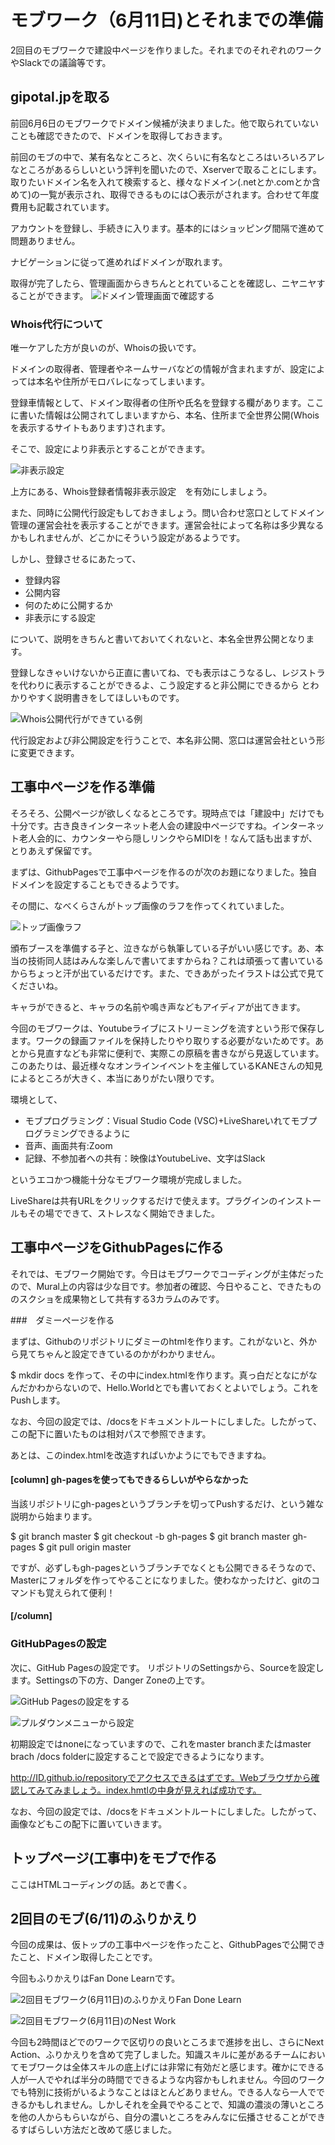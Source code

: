 # モブワーク（6月11日)とそれまでの準備

2回目のモブワークで建設中ページを作りました。それまでのそれぞれのワークやSlackでの議論等です。

## gipotal.jpを取る
前回6月6日のモブワークでドメイン候補が決まりました。他で取られていないことも確認できたので、ドメインを取得しておきます。

前回のモブの中で、某有名なところと、次くらいに有名なところはいろいろアレなところがあるらしいという評判を聞いたので、Xserverで取ることにします。取りたいドメイン名を入れて検索すると、様々なドメイン(.netとか.comとか含めて)の一覧が表示され、取得できるものには〇表示がされます。合わせて年度費用も記載されています。

アカウントを登録し、手続きに入ります。基本的にはショッピング間隔で進めて問題ありません。

ナビゲーションに従って進めればドメインが取れます。

取得が完了したら、管理画面からきちんととれていることを確認し、ニヤニヤすることができます。
![ドメイン管理画面で確認する](chap-mob-0611/domain.png?scale=0.8)

### Whois代行について
唯一ケアした方が良いのが、Whoisの扱いです。


ドメインの取得者、管理者やネームサーバなどの情報が含まれますが、設定によっては本名や住所がモロバレになってしまいます。

登録車情報として、ドメイン取得者の住所や氏名を登録する欄があります。ここに書いた情報は公開されてしまいますから、本名、住所まで全世界公開(Whoisを表示するサイトもあります)されます。

そこで、設定により非表示とすることができます。

![非表示設定](chap-mob-0611/whoissetting.png?scale=0.8)

上方にある、Whois登録者情報非表示設定　を有効にしましょう。

また、同時に公開代行設定もしておきましょう。問い合わせ窓口としてドメイン管理の運営会社を表示することができます。運営会社によって名称は多少異なるかもしれませんが、どこかにそういう設定があるようです。

しかし、登録させるにあたって、

* 登録内容
* 公開内容
* 何のために公開するか
* 非表示にする設定

について、説明をきちんと書いておいてくれないと、本名全世界公開となります。

登録しなきゃいけないから正直に書いてね、でも表示はこうなるし、レジストラを代わりに表示することができるよ、こう設定すると非公開にできるから
とわかりやすく説明書きをしてほしいものです。


![Whois公開代行ができている例](chap-mob-0611/whois.png?scale=0.8)

代行設定および非公開設定を行うことで、本名非公開、窓口は運営会社という形に変更できます。

## 工事中ページを作る準備
そろそろ、公開ページが欲しくなるところです。現時点では「建設中」だけでも十分です。古き良きインターネット老人会の建設中ページですね。インターネット老人会的に、カウンターやら隠しリンクやらMIDIを！なんて話も出ますが、とりあえず保留です。

まずは、GithubPagesで工事中ページを作るのが次のお題になりました。独自ドメインを設定することもできるようです。

その間に、なべくらさんがトップ画像のラフを作ってくれていました。

![トップ画像ラフ](chap-mob-0611/roughillust.png?scale=0.75)

頒布ブースを準備する子と、泣きながら執筆している子がいい感じです。あ、本当の技術同人誌はみんな楽しんで書いてますからね？これは頑張って書いているからちょっと汗が出ているだけです。また、できあがったイラストは公式で見てくださいね。

キャラができると、キャラの名前や鳴き声などもアイディアが出てきます。

今回のモブワークは、Youtubeライブにストリーミングを流すという形で保存します。ワークの録画ファイルを保持したりやり取りする必要がないためです。あとから見直すなども非常に便利で、実際この原稿を書きながら見返しています。このあたりは、最近様々なオンラインイベントを主催しているKANEさんの知見によるところが大きく、本当にありがたい限りです。

環境として、

* モブプログラミング：Visual Studio Code (VSC)+LiveShareいれてモブプログラミングできるように
* 音声、画面共有:Zoom
* 記録、不参加者への共有：映像はYoutubeLive、文字はSlack

というエコかつ機能十分なモブワーク環境が完成しました。

LiveShareは共有URLをクリックするだけで使えます。プラグインのインストールもその場でできて、ストレスなく開始できました。

## 工事中ページをGithubPagesに作る
それでは、モブワーク開始です。今日はモブワークでコーディングが主体だったので、Mural上の内容は少な目です。参加者の確認、今日やること、できたもののスクショを成果物として共有する3カラムのみです。

###　ダミーページを作る

まずは、Githubのリポジトリにダミーのhtmlを作ります。これがないと、外から見てちゃんと設定できているのかがわかりません。

$ mkdir docs
を作って、その中にindex.htmlを作ります。真っ白だとなにがなんだかわからないので、Hello.Worldとでも書いておくとよいでしょう。これをPushします。

なお、今回の設定では、/docsをドキュメントルートにしました。したがって、この配下に置いたものは相対パスで参照できます。

あとは、このindex.htmlを改造すればいかようにでもできますね。

#### [column] gh-pagesを使ってもできるらしいがやらなかった
当該リポジトリにgh-pagesというブランチを切ってPushするだけ、という雑な説明から始まります。

$ git branch
master
$ git checkout -b gh-pages
$ git branch
master gh-pages
$ git pull origin master

ですが、必ずしもgh-pagesというブランチでなくとも公開できるそうなので、Masterにフォルダを作ってやることになりました。使わなかったけど、gitのコマンドも覚えられて便利！

#### [/column]

### GitHubPagesの設定
次に、GitHub Pagesの設定です。
リポジトリのSettingsから、Sourceを設定します。Settingsの下の方、Danger Zoneの上です。

![GitHub Pagesの設定をする](chap-mob-0611/ghpagessetting.png?scale=0.8)

![プルダウンメニューから設定](chap-mob-0611/pulldownmenu.png?scale=0.8)

初期設定ではnoneになっていますので、これをmaster branchまたはmaster brach /docs folderに設定することで設定できるようになります。

http://ID.github.io/repositoryでアクセスできるはずです。Webブラウザから確認してみてみましょう。index.hmtlの中身が見えれば成功です。

なお、今回の設定では、/docsをドキュメントルートにしました。したがって、画像などもこの配下に置いていきます。


## トップページ(工事中)をモブで作る
ここはHTMLコーディングの話。あとで書く。

## 2回目のモブ(6/11)のふりかえり

今回の成果は、仮トップの工事中ページを作ったこと、GithubPagesで公開できたこと、ドメイン取得したことです。

今回もふりかえりはFan Done Learnです。

![2回目モブワーク(6月11日)のふりかえりFan Done Learn](chap-mob-0611/0611fandonelearn.png?scale=1.0)

![2回目モブワーク(6月11日)のNest Work](chap-mob-0611/0611nextstep.png?scale=0.8)

今回も2時間ほどでのワークで区切りの良いところまで進捗を出し、さらにNext Action、ふりかえりを含めて完了しました。知識スキルに差があるチームにおいてモブワークは全体スキルの底上げには非常に有効だと感じます。確かにできる人が一人でやれば半分の時間でできるような内容かもしれません。今回のワークでも特別に技術がいるようなことはほとんどありません。できる人なら一人でできるかもしれません。しかしそれを全員でやることで、知識の濃淡の薄いところを他の人からもらいながら、自分の濃いところをみんなに伝播させることができるすばらしい方法だと改めて感じました。